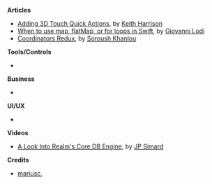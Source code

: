 **Articles**

* [Adding 3D Touch Quick Actions](http://useyourloaf.com/blog/adding-3d-touch-quick-actions.html), by [Keith Harrison](https://twitter.com/kharrison)
* [When to use map, flatMap, or for loops in Swift](http://www.mokacoding.com/blog/when-to-use-map-flatmap-for/), by [Giovanni Lodi](https://twitter.com/mokagio)
* [Coordinators Redux](http://khanlou.com/2015/10/coordinators-redux/), by [Soroush Khanlou](https://twitter.com/khanlou)

**Tools/Controls**

* 

**Business**

* 

**UI/UX**

* 

**Videos**

* [A Look Into Realm's Core DB Engine](https://realm.io/news/jp-simard-realm-core-database-engine/), by [JP Simard](https://twitter.com/simjp)


**Credits**

* [mariusc](https://github.com/mariusc),
